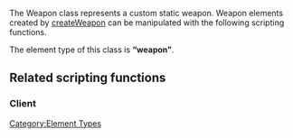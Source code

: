 The Weapon class represents a custom static weapon. Weapon elements created by [createWeapon](/docs/CreateWeapon.md "wikilink") can be manipulated with the following scripting functions.

The element type of this class is **“weapon”**.

Related scripting functions
---------------------------

### Client

[Category:Element Types](/docs/Category:Element_Types.md "wikilink")
